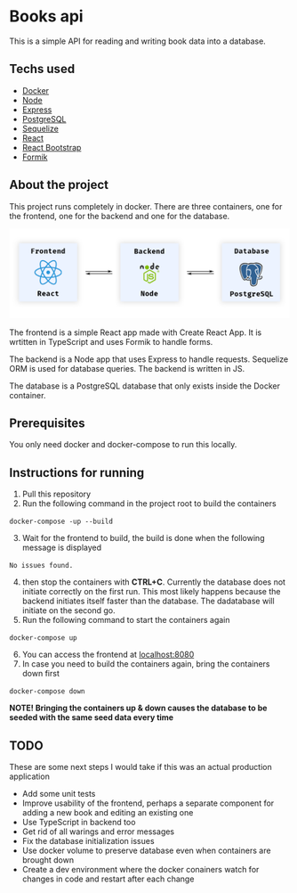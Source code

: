 # Books api

This is a simple API for reading and writing book data into a database.

## Techs used

- [Docker](https://www.docker.com/)
- [Node](https://nodejs.org/)
- [Express](https://expressjs.com/)
- [PostgreSQL](https://www.postgresql.org/)
- [Sequelize](https://sequelize.org/)
- [React](https://reactjs.org/)
- [React Bootstrap](https://react-bootstrap.github.io/)
- [Formik](https://formik.org/)

## About the project

This project runs completely in docker. There are three containers, one for the frontend, one for the backend and one for the database.

![Diagram](diagram.png)

The frontend is a simple React app made with Create React App. It is wrtitten in TypeScript and uses Formik to handle forms.

The backend is a Node app that uses Express to handle requests. Sequelize ORM is used for database queries. The backend is written in JS.

The database is a PostgreSQL database that only exists inside the Docker container.

## Prerequisites

You only need docker and docker-compose to run this locally.

## Instructions for running

1. Pull this repository
2. Run the following command in the project root to build the containers

`docker-compose -up --build`

3. Wait for the frontend to build, the build is done when the following message is displayed

`No issues found.`

4. then stop the containers with **CTRL+C**. Currently the database does not initiate correctly on the first run. This most likely happens because the backend initiates itself faster than the database. The dadatabase will initiate on the second go.
5. Run the following command to start the containers again

`docker-compose up`

6. You can access the frontend at [localhost:8080](http://localhost:8080)
7. In case you need to build the containers again, bring the containers down first

`docker-compose down`

**NOTE! Bringing the containers up & down causes the database to be seeded with the same seed data every time**

## TODO

These are some next steps I would take if this was an actual production application

- Add some unit tests
- Improve usability of the frontend, perhaps a separate component for adding a new book and editing an existing one
- Use TypeScript in backend too
- Get rid of all warings and error messages
- Fix the database initialization issues
- Use docker volume to preserve database even when containers are brought down
- Create a dev environment where the docker conainers watch for changes in code and restart after each change
